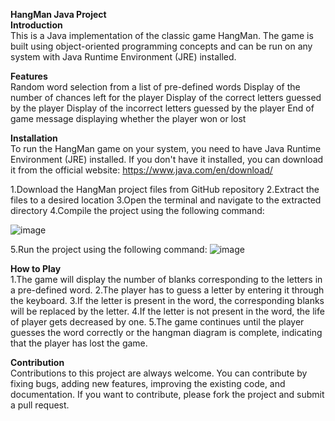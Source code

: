 **HangMan Java Project**</br>
**Introduction**</br>
This is a Java implementation of the classic game HangMan. The game is built using object-oriented programming concepts and can be run on any system with Java Runtime Environment (JRE) installed.

**Features**</br>
Random word selection from a list of pre-defined words
Display of the number of chances left for the player
Display of the correct letters guessed by the player
Display of the incorrect letters guessed by the player
End of game message displaying whether the player won or lost

**Installation**</br>
To run the HangMan game on your system, you need to have Java Runtime Environment (JRE) installed. If you don't have it installed, you can download it from the official website: https://www.java.com/en/download/

1.Download the HangMan project files from GitHub repository
2.Extract the files to a desired location
3.Open the terminal and navigate to the extracted directory
4.Compile the project using the following command:

![image](https://user-images.githubusercontent.com/106467389/224983855-1bec8713-795b-4365-94f7-cc7d9d9e43e0.png)

5.Run the project using the following command:
![image](https://user-images.githubusercontent.com/106467389/224984192-265bd4fb-937c-4829-b70d-e6884efa4fe9.png)

**How to Play**</br>
1.The game will display the number of blanks corresponding to the letters in a pre-defined word.
2.The player has to guess a letter by entering it through the keyboard.
3.If the letter is present in the word, the corresponding blanks will be replaced by the letter.
4.If the letter is not present in the word, the life of player gets decreased by one.
5.The game continues until the player guesses the word correctly or the hangman diagram is complete, indicating that the player has lost the game.

**Contribution**</br>
Contributions to this project are always welcome. You can contribute by fixing bugs, adding new features, improving the existing code, and documentation. If you want to contribute, please fork the project and submit a pull request.



